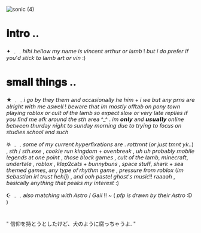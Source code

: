 ![sonic (4)](https://github.com/user-attachments/assets/07a9b48c-04d2-4650-8599-63ed0dbb8177)


# 𝐢𝐧𝐭𝐫𝐨 .. 
✦ ﹒﹒𝘩𝘪𝘩𝘪 𝘩𝘦𝘭𝘭𝘰𝘸 𝘮𝘺 𝘯𝘢𝘮𝘦 𝘪𝘴 𝘷𝘪𝘯𝘤𝘦𝘯𝘵 𝘢𝘳𝘵𝘩𝘶𝘳 𝘰𝘳 𝘭𝘢𝘮𝘣 ! 𝘣𝘶𝘵 𝘪 𝘥𝘰 𝘱𝘳𝘦𝘧𝘦𝘳 𝘪𝘧 𝘺𝘰𝘶'𝘥 𝘴𝘵𝘪𝘤𝘬 𝘵𝘰 𝘭𝘢𝘮𝘣 𝘢𝘳𝘵 𝘰𝘳 𝘷𝘪𝘯 :) 

# 𝐬𝐦𝐚𝐥𝐥 𝐭𝐡𝐢𝐧𝐠𝐬 .. 
★ ﹒﹒𝘪 𝘨𝘰 𝘣𝘺 𝘵𝘩𝘦𝘺 𝘵𝘩𝘦𝘮 𝘢𝘯𝘥 𝘰𝘤𝘤𝘢𝘴𝘪𝘰𝘯𝘢𝘭𝘭𝘺 𝘩𝘦 𝘩𝘪𝘮 + 𝘪 𝘸𝘦 𝘣𝘶𝘵 𝘢𝘯𝘺 𝘱𝘳𝘯𝘴 𝘢𝘳𝘦 𝘢𝘭𝘳𝘪𝘨𝘩𝘵 𝘸𝘪𝘵𝘩 𝘮𝘦 𝘢𝘴𝘸𝘦𝘭𝘭 ! 𝘣𝘦𝘸𝘢𝘳𝘦 𝘵𝘩𝘢𝘵 𝘪𝘮 𝘮𝘰𝘴𝘵𝘭𝘺 𝘰𝘧𝘧𝘵𝘢𝘣 𝘰𝘯 𝘱𝘰𝘯𝘺 𝘵𝘰𝘸𝘯 𝘱𝘭𝘢𝘺𝘪𝘯𝘨 𝘳𝘰𝘣𝘭𝘰𝘹 𝘰𝘳 𝘤𝘶𝘭𝘵 𝘰𝘧 𝘵𝘩𝘦 𝘭𝘢𝘮𝘣 𝘴𝘰 𝘦𝘹𝘱𝘦𝘤𝘵 𝘴𝘭𝘰𝘸 𝘰𝘳 𝘷𝘦𝘳𝘺 𝘭𝘢𝘵𝘦 𝘳𝘦𝘱𝘭𝘪𝘦𝘴 𝘪𝘧 𝘺𝘰𝘶 𝘧𝘪𝘯𝘥 𝘮𝘦 𝘢𝘧𝘬 𝘢𝘳𝘰𝘶𝘯𝘥 𝘵𝘩𝘦 𝘴𝘵𝘩 𝘢𝘳𝘦𝘢 ^_^ . 𝘪𝘮 𝙤𝙣𝙡𝙮 𝘢𝘯𝘥 𝙪𝙨𝙪𝙖𝙡𝙡𝙮 𝘰𝘯𝘭𝘪𝘯𝘦 𝘣𝘦𝘵𝘸𝘦𝘦𝘯 𝘵𝘩𝘶𝘳𝘥𝘢𝘺 𝘯𝘪𝘨𝘩𝘵 𝘵𝘰 𝘴𝘶𝘯𝘥𝘢𝘺 𝘮𝘰𝘳𝘯𝘪𝘯𝘨 𝘥𝘶𝘦 𝘵𝘰 𝘵𝘳𝘺𝘪𝘯𝘨 𝘵𝘰 𝘧𝘰𝘤𝘶𝘴 𝘰𝘯 𝘴𝘵𝘶𝘥𝘪𝘦𝘴 𝘴𝘤𝘩𝘰𝘰𝘭 𝘢𝘯𝘥 𝘴𝘶𝘤𝘩

𖤐 ﹒﹒𝘴𝘰𝘮𝘦 𝘰𝘧 𝘮𝘺 𝘤𝘶𝘳𝘳𝘦𝘯𝘵 𝘩𝘺𝘱𝘦𝘳𝘧𝘪𝘹𝘢𝘵𝘪𝘰𝘯𝘴 𝘢𝘳𝘦 . 𝘳𝘰𝘵𝘵𝘮𝘯𝘵 (𝘰𝘳 𝘫𝘶𝘴𝘵 𝘵𝘮𝘯𝘵 𝘺𝘬..) , 𝘴𝘵𝘩 / 𝘴𝘵𝘩.𝘦𝘹𝘦 , 𝘤𝘰𝘰𝘬𝘪𝘦 𝘳𝘶𝘯 𝘬𝘪𝘯𝘨𝘥𝘰𝘮 + 𝘰𝘷𝘦𝘯𝘣𝘳𝘦𝘢𝘬 , 𝘶𝘩 𝘶𝘩 𝘱𝘳𝘰𝘣𝘢𝘣𝘭𝘺 𝘮𝘰𝘣𝘪𝘭𝘦 𝘭𝘦𝘨𝘦𝘯𝘥𝘴 𝘢𝘵 𝘰𝘯𝘦 𝘱𝘰𝘪𝘯𝘵 , 𝘵𝘩𝘰𝘴𝘦 𝘣𝘭𝘰𝘤𝘬 𝘨𝘢𝘮𝘦𝘴 , 𝘤𝘶𝘭𝘵 𝘰𝘧 𝘵𝘩𝘦 𝘭𝘢𝘮𝘣, 𝘮𝘪𝘯𝘦𝘤𝘳𝘢𝘧𝘵, 𝘶𝘯𝘥𝘦𝘳𝘵𝘢𝘭𝘦 , 𝘳𝘰𝘣𝘭𝘰𝘹 , 𝘬𝘭𝘦𝘱2𝘤𝘢𝘵𝘴 + 𝘣𝘶𝘯𝘯𝘺𝘣𝘶𝘯𝘴 , 𝘴𝘱𝘢𝘤𝘦 𝘴𝘵𝘶𝘧𝘧, 𝘴𝘩𝘢𝘳𝘬 + 𝘴𝘦𝘢 𝘵𝘩𝘦𝘮𝘦𝘥 𝘨𝘢𝘮𝘦𝘴, 𝘢𝘯𝘺 𝘵𝘺𝘱𝘦 𝘰𝘧 𝘳𝘩𝘺𝘵𝘩𝘮 𝘨𝘢𝘮𝘦 , 𝘱𝘳𝘦𝘴𝘴𝘶𝘳𝘦 𝘧𝘳𝘰𝘮 𝘳𝘰𝘣𝘭𝘰𝘹 (𝘪𝘮 𝘚𝘦𝘣𝘢𝘴𝘵𝘪𝘢𝘯 𝘪𝘳𝘭 𝘵𝘳𝘶𝘴𝘵 𝘩𝘦𝘩/𝘫) , 𝘢𝘯𝘥 𝘰𝘰𝘩 𝘱𝘢𝘴𝘵𝘦𝘭 𝘨𝘩𝘰𝘴𝘵'𝘴 𝘮𝘶𝘴𝘪𝘤‼️ 𝘳𝘢𝘢𝘢𝘢𝘩 , 𝘣𝘢𝘴𝘪𝘤𝘢𝘭𝘭𝘺 𝘢𝘯𝘺𝘵𝘩𝘪𝘯𝘨 𝘵𝘩𝘢𝘵 𝘱𝘦𝘢𝘬𝘴 𝘮𝘺 𝘪𝘯𝘵𝘦𝘳𝘦𝘴𝘵 :) 

☪︎ ﹒﹒𝘢𝘭𝘴𝘰 𝘮𝘢𝘵𝘤𝘩𝘪𝘯𝘨 𝘸𝘪𝘵𝘩 𝘈𝘴𝘵𝘳𝘰 / 𝘎𝘢𝘪𝘭 !! ~ ( 𝘱𝘧𝘱 𝘪𝘴 𝘥𝘳𝘢𝘸𝘯 𝘣𝘺 𝘵𝘩𝘦𝘪𝘳 𝘈𝘴𝘵𝘳𝘰 :D )

#
" 信仰を持とうとしたけど、犬のように腐っちゃうよ. "
